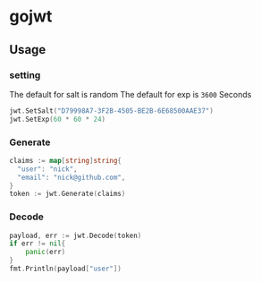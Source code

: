 # gojwt

## Usage

### setting

The default for salt is random 
The default for exp is `3600` Seconds 
```go
jwt.SetSalt("D79998A7-3F2B-4505-BE2B-6E68500AAE37")
jwt.SetExp(60 * 60 * 24)

```

### Generate

```go
claims := map[string]string{
  "user": "nick",
  "email": "nick@github.com",
}
token := jwt.Generate(claims)

```

### Decode

```go
payload, err := jwt.Decode(token)
if err != nil{
	panic(err)
}
fmt.Println(payload["user"])

```